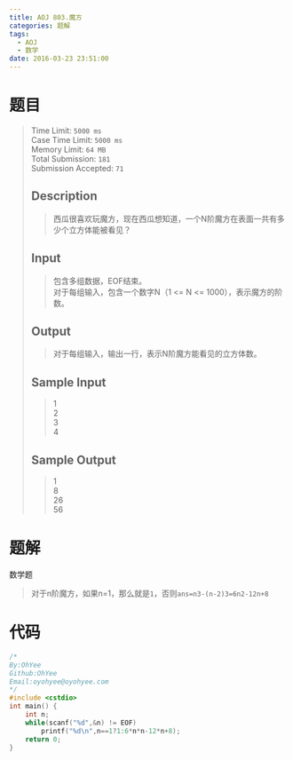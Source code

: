 ```yaml
---
title: AOJ 803.魔方
categories: 题解
tags:
  - AOJ
  - 数学
date: 2016-03-23 23:51:00
---
```

# 题目
> Time Limit: `5000 ms`  
> Case Time Limit: `5000 ms`  
> Memory Limit: `64 MB`  
> Total Submission: `181`  
> Submission Accepted: `71`  
>    
> ## Description  
> > 西瓜很喜欢玩魔方，现在西瓜想知道，一个N阶魔方在表面一共有多少个立方体能被看见？  
> <!--more-->  
>   
> ## Input  
> > 包含多组数据，EOF结束。  
> > 对于每组输入，包含一个数字N（1 &lt;= N &lt;= 1000），表示魔方的阶数。  
>    
>   
> ## Output  
> > 对于每组输入，输出一行，表示N阶魔方能看见的立方体数。  
>    
>   
> ## Sample Input  
> > 1  
> > 2  
> > 3  
> > 4  
>    
>   
> ## Sample Output  
> > 1  
> > 8  
> > 26  
> > 56  


# 题解
数学题

 

> 对于n阶魔方，如果n=1，那么就是`1`，否则`ans=n3-(n-2)3=6n2-12n+8`


# 代码

```cpp
/*
By:OhYee
Github:OhYee
Email:oyohyee@oyohyee.com
*/
#include <cstdio>
int main() {
    int n;
    while(scanf("%d",&n) != EOF)
        printf("%d\n",n==1?1:6*n*n-12*n+8);
    return 0;
}
```